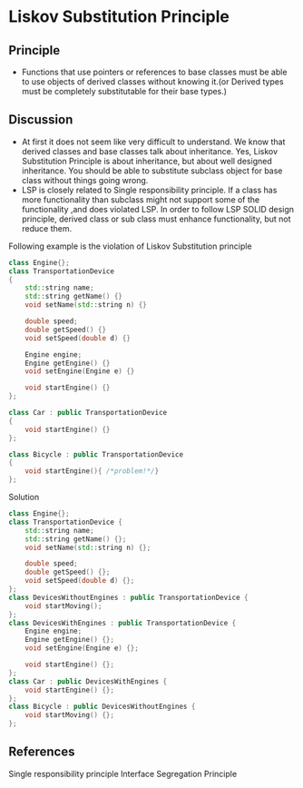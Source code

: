 # Liskov Substitution Principle #

## Principle ##

- Functions that use pointers or references to base classes must be able to use objects of derived classes without knowing it.(or Derived types must be completely substitutable for their base types.)

## Discussion ##

- At first it does not seem like very difficult to understand. We know that derived classes and base classes talk about inheritance. Yes, Liskov Substitution Principle is about inheritance, but about well designed inheritance. You should be able to substitute subclass object for base class without things going wrong.
- LSP is closely related to Single responsibility principle. If a class has more functionality than subclass might not support some of the functionality ,and does violated LSP. In order to follow LSP SOLID design principle, derived class or sub class must enhance functionality, but not reduce them.

Following example is the violation of Liskov Substitution principle

```CPP
class Engine{};
class TransportationDevice
{
    std::string name;
    std::string getName() {}
    void setName(std::string n) {}

    double speed;
    double getSpeed() {}
    void setSpeed(double d) {}

    Engine engine;
    Engine getEngine() {}
    void setEngine(Engine e) {}

    void startEngine() {}
};

class Car : public TransportationDevice
{
    void startEngine() {}
};

class Bicycle : public TransportationDevice
{
    void startEngine(){ /*problem!*/}
};
```

Solution

```cpp
class Engine{};
class TransportationDevice {
    std::string name;
    std::string getName() {};
    void setName(std::string n) {};

    double speed;
    double getSpeed() {};
    void setSpeed(double d) {};
};
class DevicesWithoutEngines : public TransportationDevice {
    void startMoving();
};
class DevicesWithEngines : public TransportationDevice {
    Engine engine;
    Engine getEngine() {};
    void setEngine(Engine e) {};

    void startEngine() {};
};
class Car : public DevicesWithEngines {
    void startEngine() {};
};
class Bicycle : public DevicesWithoutEngines {
    void startMoving() {};
};
```

## References ##

Single responsibility principle
Interface Segregation Principle
